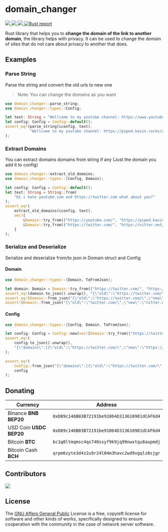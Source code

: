 # domain_changer
  <a href="https://github.com/TheAwiteb/domain_changer/actions">
    <img src="https://github.com/TheAwiteb/domain_changer/workflows/Continuous%20integration/badge.svg">
  </a>
  <a href="https://docs.rs/domain_changer/latest/domain_changer/">
    <img src="https://img.shields.io/badge/docs-docs.rs-orange">
  </a>
  <a href="https://crates.io/crates/domain_changer">
    <img src="https://img.shields.io/crates/v/domain_changer.svg">
  </a>
 <a href="https://rust-reportcard.xuri.me/report/github.com/TheAwiteb/domain_changer">
    <img src="https://rust-reportcard.xuri.me/badge/github.com/TheAwiteb/domain_changer" alt="Rust report">
  </a>

Rust library that helps you to **change the domain of the link to another domain**, the library helps with privacy.
It can be used to change the domain of sites that do not care about privacy to another that does.


## Examples
### Parse String
Parse the string and convert the old urls to new one
> Note: You can change the domains as you want
```rust
use domain_changer::parse_string;
use domain_changer::types::Config;

let text: String = "Wellcome to my youtube channel: https://www.youtube.com/channel/UCeRbJsc8cl7xBwT3jIxaAdg And my twitter is: twitter.com/Awiteb".to_string();
let config: Config = Config::default();
assert_eq!(parse_string(&config, text),
           "Wellcome to my youtube channel: https://piped.kavin.rocks/channel/UCeRbJsc8cl7xBwT3jIxaAdg And my twitter is: https://nitter.net/Awiteb".to_string()
);
```

### Extract Domains
You can extract domains domains from string if any (Just the domain you add it to config)
```rust
use domain_changer::extract_old_domains;
use domain_changer::types::{Config, Domain};

let config: Config = Config::default();
let text: String = String::from(
    "Hi i hate youtube.com and https://twitter.com what about you?"
);
assert_eq!(
    extract_old_domains(&config, text),
    vec![
        &Domain::try_from(("https://youtube.com/", "https://piped.kavin.rocks/")).unwrap(),
        &Domain::try_from(("https://twitter.com/", "https://nitter.net/")).unwrap()
    ]
);
```

### Serialize and Deserialize
Serialize and deserialize from/to json in Domain struct and Config
#### Domain
```rust
use domain_changer::types::{Domain, ToFromJson};

let domain: Domain = Domain::try_from(("https://twitter.com/", "https://nitter.net/")).unwrap();
assert_eq!(domain.to_json().unwrap(), "{\"old\":\"https://twitter.com/\",\"new\":\"https://nitter.net/\"}");
assert_eq!(Domain::from_json("{\"old\":\"https://twitter.com/\",\"new\":\"https://nitter.net/\"}").unwrap(), domain);
assert!(Domain::from_json("{\"old\":\"twitter.com/\",\"new\":\"nitter.net/\"}").is_err());
```
#### Config
```rust
use domain_changer::types::{Config, Domain, ToFromJson};

let config: Config = Config::new(vec![Domain::try_from(("https://twitter.com/", "https://nitter.net/")).unwrap()]);
assert_eq!(
    config.to_json().unwrap(),
    "{\"domains\":[{\"old\":\"https://twitter.com/\",\"new\":\"https://nitter.net/\"}]}".to_string()
);

assert_eq!(
    Config::from_json("{\"domains\":[{\"old\":\"https://twitter.com/\",\"new\":\"https://nitter.net/\"}]}").unwrap(),
    config
);
```

## Donating

| Currency                | Address                                          |
|-------------------------|--------------------------------------------------|
| Binance **BNB BEP20**   | ```0xD89c146B03B72191be91064D313610981dCAF6d4``` |
| USD Coin **USDC BEP20** | ```0xD89c146B03B72191be91064D313610981dCAF6d4``` |
| Bitcoin **BTC**         | ```bc1q0ltmqmsc4qs740ssyf9k9jq99nwxtqu8aupmdj``` |
| Bitcoin Cash **BCH**    | ```qrpm6zyte3d4z2u9r24l04m3havc2wd9vgqlz8sjgr``` |

## Contributors
<a href="https://github.com/TheAwiteb/domain_changer/graphs/contributors">
  <img src="https://contrib.rocks/image?repo=TheAwiteb/domain_changer" />
</a>

## License
The [GNU Affero General Public](https://www.gnu.org/licenses/agpl-3.0.en.html) License is a free, 
copyleft license for software and other kinds of works, specifically designed to ensure cooperation with the community in the case of network server software.